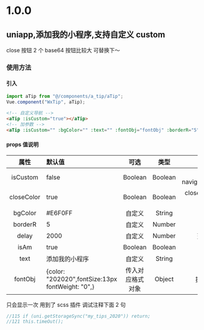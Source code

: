 # 1.0.0

## uniapp,添加我的小程序,支持自定义 custom

close 按钮 2 个 base64 按钮比较大 可替换下～

### 使用方法

#### 引入

```javascript
import aTip from "@/components/a_tip/aTip";
Vue.component("WxTip", aTip);
```

```html
<!-- 自定义导航 -->
<aTip :isCustom="true"></aTip>
<!-- 加参数 -->
<aTip :isCustom="" :bgColor="" :text="" :fontObj="fontObj" :borderR="5" :isAm=""></aTip>
```

#### props 值说明

|    属性    | 默认值                                           |       可选       |  类型   |               简介                |
| :--------: | :----------------------------------------------- | :--------------: | :-----: | :-------------------------------: |
|  isCustom  | false                                            |     Boolean      | Boolean | 是否配置了 navigationStyle:custom |
| closeColor | true                                             |     Boolean      | Boolean |  close 按钮颜色，黑白,不用就清理  |
|  bgColor   | #E6F0FF                                          |      自定义      | String  |             背景颜色              |
|  borderR   | 5                                                |      自定义      | Number  |             圆角大小              |
|   delay    | 2000                                             |      自定义      | Number  |           延时出现时间            |
|    isAm    | true                                             |     Boolean      | Boolean |             动画效果              |
|    text    | 添加我的小程序                                   |      自定义      | String  |             提示文本              |
|  fontObj   | {color: "202020",fontSize:13px fontWeight: "0",} | 传入对应格式对象 | Object  |          提示文本 style           |

只会显示一次
用到了 scss 插件
调试注释下面 2 句

```javascript
//115 if (uni.getStorageSync("my_tips_2020")) return;
//121 this.timeOut();
```
